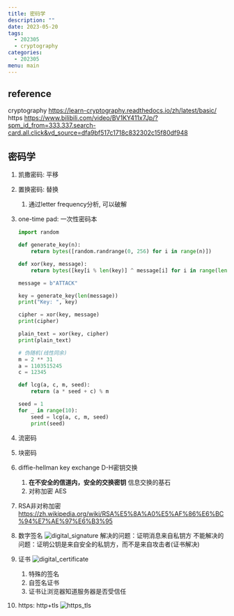 ```yaml
---
title: 密码学
description: ""
date: 2023-05-20
tags:
  - 202305
  - cryptography
categories:
  - 202305
menu: main
---
```


## reference

cryptography <https://learn-cryptography.readthedocs.io/zh/latest/basic/></br>
https <https://www.bilibili.com/video/BV1KY411x7Jp/?spm_id_from=333.337.search-card.all.click&vd_source=dfa9bf517c1718c832302c15f80df948></br>

## 密码学

1. 凯撒密码: 平移
1. 置换密码: 替换
   1. 通过letter frequency分析, 可以破解
1. one-time pad: 一次性密码本

    ```python
    import random

    def generate_key(n):
        return bytes([random.randrange(0, 256) for i in range(n)])

    def xor(key, message):
        return bytes([key[i % len(key)] ^ message[i] for i in range(len(message))])

    message = b"ATTACK"

    key = generate_key(len(message))
    print("Key: ", key)

    cipher = xor(key, message)
    print(cipher)

    plain_text = xor(key, cipher)
    print(plain_text)
    ```

    ```python
    # 伪随机(线性同余)
    m = 2 ** 31
    a = 1103515245
    c = 12345

    def lcg(a, c, m, seed):
        return (a * seed + c) % m

    seed = 1
    for _ in range(10):
        seed = lcg(a, c, m, seed)
        print(seed)
    ```

1. 流密码
1. 块密码
1. diffie-hellman key exchange D-H密钥交换
   1. **在不安全的信道内，安全的交换密钥** 信息交换的基石
   2. 对称加密 AES
1. RSA非对称加密 <https://zh.wikipedia.org/wiki/RSA%E5%8A%A0%E5%AF%86%E6%BC%94%E7%AE%97%E6%B3%95>
1. 数字签名
  ![digital_signature](/imgs/digital_signature.png)
  解决的问题：证明消息来自私钥方
  不能解决的问题：证明公钥是来自安全的私钥方，而不是来自攻击者(证书解决)
1. 证书
  ![digital_certificate](/imgs/digital_certificate.png)
   1. 特殊的签名
   2. 自签名证书
   3. 证书让浏览器知道服务器是否受信任
1. https: http+tls
  ![https_tls](/imgs/https_tls.png)
